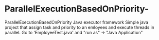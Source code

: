 # ParallelExecutionBasedOnPriority-
ParallelExecutionBasedOnPriority Java executor framework
Simple java project that assign task and priority to an emloyees and execute threads in parallel. 
Go to 'EmployeeTest.java' and "run as" -> "Java Application"
